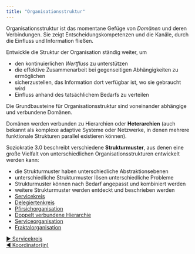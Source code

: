 ```yaml
---
title: "Organisationsstruktur"
---
```



Organisationsstruktur ist das momentane Gefüge von <dfn data-info="Domäne: Ein eigener Arbeits-, Einfluss-  und Entscheidungsbereich innerhalb einer Organisation.">Domänen</dfn> und deren Verbindungen. Sie zeigt Entscheidungskompetenzen und die Kanäle, durch die Einfluss und Information fließen.

Entwickle die Struktur der Organisation ständig weiter, um

- den kontinuierlichen <dfn data-info="Wertfluss: Leistungen wandern durch die Organisation hin zum Kunden bzw. zu sonstigen Stakeholdern.">Wertfluss</dfn> zu unterstützen
- die effektive Zusammenarbeit bei gegenseitigen Abhängigkeiten zu ermöglichen
- sicherzustellen, das Information dort verfügbar ist, wo sie gebraucht wird
- Einfluss anhand des tatsächlichem Bedarfs zu verteilen

Die Grundbausteine für Organisationsstruktur sind voneinander abhängige und verbundene Domänen.

Domänen werden verbunden zu Hierarchien oder **Heterarchien** (auch bekannt als komplexe adaptive Systeme oder Netzwerke, in denen mehrere funktionale Strukturen parallel existieren können).

Soziokratie 3.0 beschreibt verschiedene **Strukturmuster**, aus denen eine große Vielfalt von unterschiedlichen Organisationsstrukturen entwickelt werden kann:

- die Strukturmuster haben unterschiedliche Abstraktionsebenen
- unterschiedliche Strukturmuster lösen unterschiedliche Probleme
- Strukturmuster können nach Bedarf angepasst und kombiniert werden
- weitere Strukturmuster werden entdeckt und beschrieben werden
- [Servicekreis](service-circle.html)
- [Delegiertenkreis](delegate-circle.html)
- [Pfirsichorganisation](peach-organization.html)
- [Doppelt verbundene Hierarchie](double-linked-hierarchy.html)
- [Serviceorganisation](service-organization.html)
- [Fraktalorganisation](fractal-organization.html)


[&#9654; Servicekreis](service-circle.html)<br/>[&#9664; Koordinator(in)](coordinator.html)

